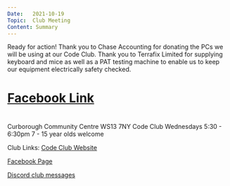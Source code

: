 ```yaml
---
Date:   2021-10-19
Topic:  Club Meeting
Content: Summary
---
```

Ready for action! Thank you to Chase Accounting for donating the PCs we will be using at our Code Club. Thank you to Terrafix Limited for supplying keyboard and mice as well as a PAT testing machine to enable us to keep our equipment electrically safety checked.

# [Facebook Link](https://www.facebook.com/1481985248595237/posts/4205165246277210/)

#
Curborough Community Centre
WS13 7NY
Code Club
Wednesdays 5:30 - 6:30pm
7 - 15 year olds welcome

Club Links:
[Code Club Website](https://lichfield-code-club.github.io/)

[Facebook Page](https://www.facebook.com/LichfieldCoders)

[Discord club messages](https://discord.gg/szz6xGK)
